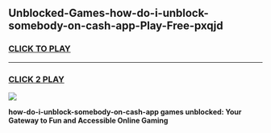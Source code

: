 
## Unblocked-Games-how-do-i-unblock-somebody-on-cash-app-Play-Free-pxqjd
<h3>
<a href="https://premium76.site?title=how-do-i-unblock-somebody-on-cash-app&ref=23A">CLICK TO PLAY</a></h3>
<hr>

<h3>
<a href="https://premium76.site?title=how-do-i-unblock-somebody-on-cash-app&ref=23A">CLICK 2 PLAY</a>
  
</h3>

<a href="https://premium76.site?title=how-do-i-unblock-somebody-on-cash-app&ref=23A"><img src="https://clearcache.store/games.png"></a>


**how-do-i-unblock-somebody-on-cash-app games unblocked: Your Gateway to Fun and Accessible Online Gaming**

